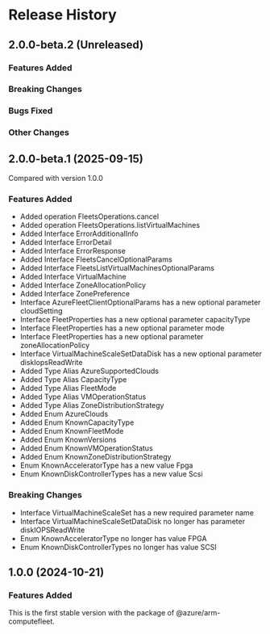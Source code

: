 # Release History

## 2.0.0-beta.2 (Unreleased)

### Features Added

### Breaking Changes

### Bugs Fixed

### Other Changes

## 2.0.0-beta.1 (2025-09-15)
Compared with version 1.0.0

### Features Added
  - Added operation FleetsOperations.cancel
  - Added operation FleetsOperations.listVirtualMachines
  - Added Interface ErrorAdditionalInfo
  - Added Interface ErrorDetail
  - Added Interface ErrorResponse
  - Added Interface FleetsCancelOptionalParams
  - Added Interface FleetsListVirtualMachinesOptionalParams
  - Added Interface VirtualMachine
  - Added Interface ZoneAllocationPolicy
  - Added Interface ZonePreference
  - Interface AzureFleetClientOptionalParams has a new optional parameter cloudSetting
  - Interface FleetProperties has a new optional parameter capacityType
  - Interface FleetProperties has a new optional parameter mode
  - Interface FleetProperties has a new optional parameter zoneAllocationPolicy
  - Interface VirtualMachineScaleSetDataDisk has a new optional parameter diskIopsReadWrite
  - Added Type Alias AzureSupportedClouds
  - Added Type Alias CapacityType
  - Added Type Alias FleetMode
  - Added Type Alias VMOperationStatus
  - Added Type Alias ZoneDistributionStrategy
  - Added Enum AzureClouds
  - Added Enum KnownCapacityType
  - Added Enum KnownFleetMode
  - Added Enum KnownVersions
  - Added Enum KnownVMOperationStatus
  - Added Enum KnownZoneDistributionStrategy
  - Enum KnownAcceleratorType has a new value Fpga
  - Enum KnownDiskControllerTypes has a new value Scsi

### Breaking Changes
  - Interface VirtualMachineScaleSet has a new required parameter name
  - Interface VirtualMachineScaleSetDataDisk no longer has parameter diskIOPSReadWrite
  - Enum KnownAcceleratorType no longer has value FPGA
  - Enum KnownDiskControllerTypes no longer has value SCSI

    
## 1.0.0 (2024-10-21)

### Features Added

This is the first stable version with the package of @azure/arm-computefleet.
